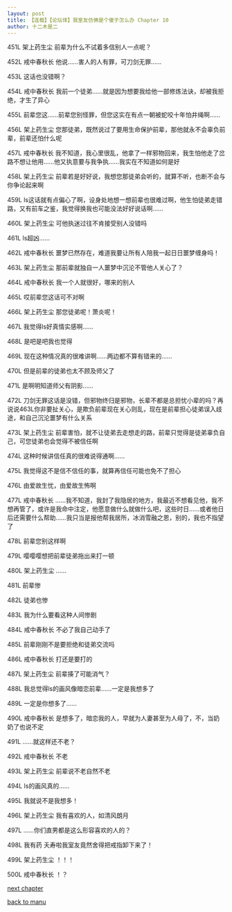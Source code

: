 ```yaml
---
layout: post
title: 【连载】【论坛体】我室友仿佛是个傻子怎么办 Chapter 10
author: 十二木是二
---
```




451L 架上药生尘
前辈为什么不试着多信别人一点呢？

452L 戒中春秋长
他说……害人的人有罪，可刀剑无罪……

453L
这话也没错啊？

454L 戒中春秋长
我前一个徒弟……就是因为想要我给他一部修炼法诀，却被我拒绝，才生了异心

455L
前辈您这……前辈您别怪罪，但您这实在有点一朝被蛇咬十年怕井绳啊……

456L 架上药生尘
您那徒弟，既然说过了要用生命保护前辈，那他就永不会辜负前辈，前辈还怕什么呢

457L 戒中春秋长
我不知道，我心里很乱，他拿了一样邪物回来，我生怕他走了岔路不想让他用……他又执意要与我争执……我实在不知道如何是好

458L 架上药生尘
前辈若是好好说，我想您那徒弟会听的，就算不听，也断不会与你争论起来啊

459L
ls这话就有点偏心了啊，设身处地想一想前辈也很难过啊，他生怕徒弟走错路，又有前车之鉴，我觉得换我也可能没法好好说话啊……

460L 架上药生尘
可他执迷过往不肯接受别人没错吗

461L
ls超凶……

462L 戒中春秋长
噩梦已然存在，难道我要让所有人陪我一起日日噩梦缠身吗！

463L 架上药生尘
那前辈就独自一人噩梦中沉沦不管他人关心了？

464L 戒中春秋长
我一个人就很好，哪来的别人

465L
哎前辈您这话可不对啊

466L 架上药生尘
那您徒弟呢！萧炎呢！

467L
我觉得ls好真情实感啊……

468L
是吧是吧我也觉得

469L
现在这种情况真的很难讲啊……两边都不算有错来的……

470L
但是前辈的徒弟也太不顾及师父了

471L
是啊明知道师父有阴影……

472L
刀剑无罪这话是没错，但邪物终归是邪物，长辈不都是总担忧小辈的吗？再说说463L你非要扯关心，是欺负前辈现在关心则乱，现在是前辈担心徒弟误入歧途，和自己沉沦噩梦有什么关系

473L 架上药生尘
前辈害怕，就不让徒弟去走想走的路，前辈只觉得是徒弟辜负自己，可您徒弟也会觉得不被信任啊

474L
这种时候讲信任真的很难说得通啊……

475L
我觉得这不是信不信任的事，就算再信任可能也免不了担心

476L
由爱故生忧，由爱故生怖啊

477L 戒中春秋长
……我不知道，我封了我隐居的地方，我最近不想看见他，我不想再管了，或许是我命中注定，他愿意做什么就做什么吧，这些时日……或者他日后还需要什么帮助……我只当是报他帮我居所，冰消雪融之恩，别的，我也不指望了

478L
前辈您别这样啊

479L
嘤嘤嘤想把前辈徒弟拖出来打一顿

480L 架上药生尘
……

481L
前辈惨

482L
徒弟也惨

483L
我为什么要看这种人间惨剧

484L 戒中春秋长
不必了我自己动手了

485L
前辈刚刚不是要拒绝和徒弟交流吗

486L 戒中春秋长
打还是要打的

487L 架上药生尘
前辈揍了可能消气？

488L
我总觉得ls的画风像暗恋前辈……一定是我想多了

489L
一定是你想多了……

490L 戒中春秋长
是想多了，暗恋我的人，早就为人妻甚至为人母了，不，当奶奶了也说不定

491L
……就这样还不老？

492L 戒中春秋长
不老

493L 架上药生尘
前辈说不老自然不老

494L
ls的画风真的……

495L
我就说不是我想多！

496L 架上药生尘
我有喜欢的人，如清风朗月

497L
……你们直男都是这么形容喜欢的人的？

498L 我有药
夭寿啦我室友竟然舍得把戒指卸下来了！

499L 架上药生尘
！！！

500L 戒中春秋长
！？

[next chapter](https://allforyanchen.github.io/2020/07/21/post-57-chapter-11.html)

[back to manu](https://allforyanchen.github.io/2020/07/21/post-57.html)

